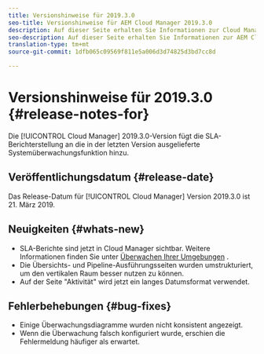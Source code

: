 ```yaml
---
title: Versionshinweise für 2019.3.0
seo-title: Versionshinweise für AEM Cloud Manager 2019.3.0
description: Auf dieser Seite erhalten Sie Informationen zur Cloud Manager-Version 2019.3.0.
seo-description: Auf dieser Seite erhalten Sie Informationen zur AEM Cloud Manager-Version 2019.3.0.
translation-type: tm+mt
source-git-commit: 1dfb065c09569f811e5a006d3d74825d3bd7cc8d

---
```



# Versionshinweise für 2019.3.0 {#release-notes-for}

Die [!UICONTROL Cloud Manager] 2019.3.0-Version fügt die SLA-Berichterstellung an die in der letzten Version ausgelieferte Systemüberwachungsfunktion hinzu.

## Veröffentlichungsdatum {#release-date}

Das Release-Datum für [!UICONTROL Cloud Manager] Version 2019.3.0 ist 21. März 2019.

## Neuigkeiten {#whats-new}

* SLA-Berichte sind jetzt in Cloud Manager sichtbar. Weitere Informationen finden Sie unter [Überwachen Ihrer Umgebungen](monitor-your-environments.md) .
* Die Übersichts- und Pipeline-Ausführungsseiten wurden umstrukturiert, um den vertikalen Raum besser nutzen zu können.
* Auf der Seite &quot;Aktivität&quot; wird jetzt ein langes Datumsformat verwendet.

## Fehlerbehebungen {#bug-fixes}

* Einige Überwachungsdiagramme wurden nicht konsistent angezeigt.
* Wenn die Überwachung falsch konfiguriert wurde, erschien die Fehlermeldung häufiger als erwartet.
